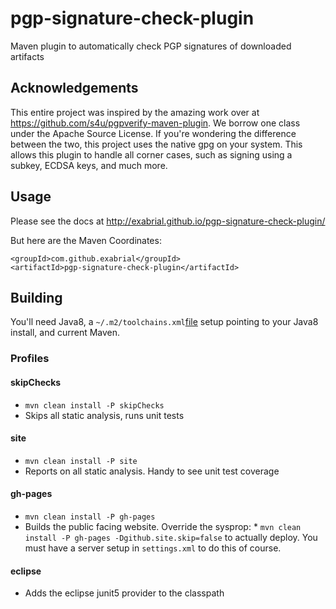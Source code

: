 # pgp-signature-check-plugin
Maven plugin to automatically check PGP signatures of downloaded artifacts

## Acknowledgements

This entire project was inspired by the amazing work over at https://github.com/s4u/pgpverify-maven-plugin. We borrow one class under the Apache Source License. If you're wondering the difference between the two, this project uses the native gpg on your system. This allows this plugin to handle all corner cases, such as signing using a subkey, ECDSA keys, and much more.


## Usage

Please see the docs at http://exabrial.github.io/pgp-signature-check-plugin/

But here are the Maven Coordinates:

```
<groupId>com.github.exabrial</groupId>
<artifactId>pgp-signature-check-plugin</artifactId>
```

## Building

You'll need Java8, a `~/.m2/toolchains.xml`[file](../master/support-files/toolchains.xml) setup pointing to your Java8 install, and current Maven.

### Profiles

#### skipChecks
* `mvn clean install -P skipChecks`
* Skips all static analysis, runs unit tests

#### site

* `mvn clean install -P site`
* Reports on all static analysis. Handy to see unit test coverage

#### gh-pages

* `mvn clean install -P gh-pages`
* Builds the public facing website. Override the sysprop: * `mvn clean install -P gh-pages -Dgithub.site.skip=false` to actually deploy. You must have a server setup in `settings.xml` to do this of course.

#### eclipse

* Adds the eclipse junit5 provider to the classpath
